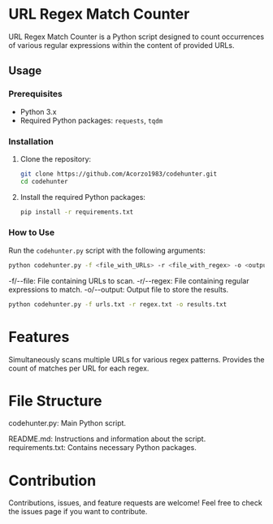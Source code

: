 # URL Regex Match Counter

URL Regex Match Counter is a Python script designed to count occurrences of various regular expressions within the content of provided URLs.

## Usage

### Prerequisites

- Python 3.x
- Required Python packages: `requests`, `tqdm`

### Installation

1. Clone the repository:
    ```bash
    git clone https://github.com/Acorzo1983/codehunter.git
    cd codehunter
    ```

2. Install the required Python packages:
    ```bash
    pip install -r requirements.txt
    ```

### How to Use

Run the `codehunter.py` script with the following arguments:

```bash
python codehunter.py -f <file_with_URLs> -r <file_with_regex> -o <output_file>
```
-f/--file: File containing URLs to scan.
-r/--regex: File containing regular expressions to match.
-o/--output: Output file to store the results.

```bash
python codehunter.py -f urls.txt -r regex.txt -o results.txt
```

# Features

Simultaneously scans multiple URLs for various regex patterns.
Provides the count of matches per URL for each regex.

# File Structure

codehunter.py: Main Python script.

README.md: Instructions and information about the script.
requirements.txt: Contains necessary Python packages.

# Contribution

Contributions, issues, and feature requests are welcome! Feel free to check the issues page if you want to contribute.
